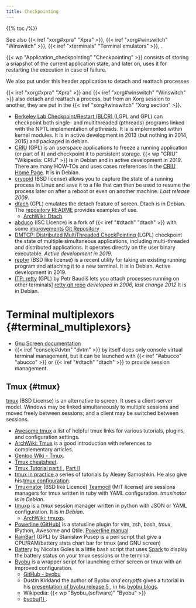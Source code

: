 ```yaml
---
title: Checkpointing
---
```


{{% toc /%}}

See also {{< iref "xorg#xpra" "Xpra" >}},
{{< iref "xorg#winswitch" "Winswitch" >}},
{{< iref "xterminals" "Terminal emulators" >}}, .

{{< wp "Application_checkpointing"  "Checkpointing" >}}
consists of storing a snapshot of the current application state,
and later on, uses it for restarting the execution in case of failure.

We also put under this header application to detach and reattach processes

{{< iref "xorg#xpra" "Xpra" >}} and
{{< iref "xorg#winswitch" "Winswitch" >}} also detach and reattach a
process, but from an Xorg session to another, they are put in the
{{< iref "xorg#winswitch" "Xorg section" >}}.

-   [Berkeley Lab Checkpoint/Restart (BLCR)
    ](http://crd.lbl.gov/departments/computer-science/CLaSS/research/BLCR/)
    (LGPL and GPL)
    can checkpoint both single- and multithreaded (pthreads) programs linked with
    the NPTL implementation of pthreads. It is  is implemented within kernel modules.
    It is in active development in 2013 (but nothing in 2014, 2015)
    and packaged in debian.
-   [CRIU](http://criu.org/) (GPL)
    is an userspace applications  to freeze a running application (or part of it)
    and checkpoint it to persistent storage. {{< wp "CRIU"  "Wikipedia: CRIU" >}} is in Debian
    and in active development in 2019. There are many HOW-TOs and uses cases rreferences
    in the [CRIU Home Page](http://criu.org/). It is in Debian.
-   [cryopid](http://sourceforge.net/projects/cryopid2/) (BSD license)
    allows you to capture the state of a running process in Linux and
    save it to a file that can then be used to resume the process
    later on after a reboot or even on another machine.  _Last release
    2009_.
-   <a name="dtach"></a>[dtach](https://github.com/crigler/dtach) (GPL)
    emulates the detach feature of screen. Dtach is in Debian. The
    [repository README](https://raw.githubusercontent.com/crigler/dtach/master/README)
    provides examples of use.
    -   [ArchWiki: Dtach](https://wiki.archlinux.org/index.php/Dtach)
-   <a name="abduco"></a>[abduco](http://www.brain-dump.org/projects/abduco/) (ISC Licence)
    is a fork of {{< iref "#dtach" "dtach" >}} with some
    [improvements](http://www.brain-dump.org/projects/abduco/#dtach)
    [Git Repository](https://github.com/martanne/abduco)
-   [DMTCP: Distributed MultiThreaded CheckPointing
    ](http://dmtcp.sourceforge.net/) (LGPL)
    checkpoint the state of multiple simultaneous applications,
    including multi-threaded and distributed applications.
    It operates directly on the user binary executable.
    _Active development in 2019_.
-   [reptyr](https://github.com/nelhage/reptyr) (BSD like license)
    is a recent utility for taking an existing running program and
    attaching it to a new terminal. It is in Debian.
    Active development in 2019.
-   [ITP: retty](http://pasky.or.cz/~pasky/dev/retty/) (GPL)
    by Petr Baudiš lets you attach processes running on other terminals]
    [retty git repo](http://repo.or.cz/w/retty.git) _developed in
    2006, last change 2012_ It is in Debian.

# Terminal multiplexors {#terminal_multiplexors}

-   [Gnu Screen documentation](http://aperiodic.net/screen/)
-   {{< iref "console#dvtm" "dvtm" >}} by itself does only console
    virtual terminal management, but it can be launched with
    {{< iref "#abucco" "abucco" >}} or
    {{< iref "#dtach" "dtach" >}} to provide session management.

## Tmux {#tmux}
[tmux](http://tmux.sourceforge.net/) (BSD License)
is an alternative to screen. It uses a client-server model. Windows may be linked
simultaneously to multiple sessions and moved freely between sessions; and a client
may be switched between sessions.

-   [Awesome tmux](https://github.com/rothgar/awesome-tmux)
    a list of helpful tmux links for various tutorials, plugins, and configuration
    settings.
-   [ArchWiki: Tmux](https://wiki.archlinux.org/index.php/Tmux)
    is a good introduction with references to complementary articles.
-   [Gentoo Wiki - Tmux](https://wiki.gentoo.org/wiki/Tmux).
-   [Tmux cheatsheet](https://gist.github.com/MohamedAlaa/2961058).
-   [Tmux Tutorial part I
    ](http://blog.hawkhost.com/2010/06/28/tmux-the-terminal-multiplexer/),
    [Part II
    ](http://blog.hawkhost.com/2010/07/02/tmux-%E2%80%93-the-terminal-multiplexer-part-2/)
-   [tmux in practice
    ](https://medium.com/free-code-camp/tmux-in-practice-series-of-posts-ae34f16cfab0)
    a series of tutorials by Alexey Samoshkin. He also give his
    [tmux configuration](https://github.com/samoshkin/tmux-config).
-   [Tmuxinator](https://github.com/aziz/tmuxinator) (BSD like
    Licence)
    [Teamocil](https://github.com/remiprev/teamocil) (MIT license)
    are sessions managers for tmux written in ruby with YAML
    configuration.
    _tmuxinator is in Debian_.
-   [tmuxp](https://tmuxp.git-pull.com/en/latest/)
    is a _tmux_ session manager written in python with JSON or
    YAML configuration. It is _in Debian_.
    -   [ArchWiki: tmuxp](https://wiki.archlinux.org/index.php/Tmuxp).
-   [Powerline (GitHub)](https://github.com/powerline/powerline)
    is a statusline plugin for vim, zsh, bash, _tmux_, IPython,
    Awesome and Qtile.
    [Powerline manual](https://powerline.readthedocs.org/en/latest/).
-   [RainBarf](https://github.com/creaktive/rainbarf) (GPL)
    by Stanislaw Pusep is a perl script that give a CPU/RAM/battery
    stats chart bar for tmux (and GNU screen)
-   [Battery](https://github.com/Goles/Battery) by Nicolas Goles
    is a little bash script that uses
    [Spark](http://zachholman.com/spark/)
    to display the battery status on your tmux sessions or the terminal.
-   [Byobu](http://byobu.co) is a wrapper script for launching either screen or tmux
    with an improved configuration.
    -   [GitHub - byobu](http://github.com/dustinkirkland/byobu)
    -   Dustin Kirkland the author of Byobu *and ecryptfs*
        gives a tutorial in his [presentation of byobu release 5
        ](http://blog.dustinkirkland.com/2011/12/byobu-5-released.html),
        in his [byobu blogs](http://blog.dustinkirkland.com/search/label/Byobu).
    -   Wikipedia: {{< wp "Byobu_(software)" "Byobu" >}}
    -   [byobu(1)
        ](http://manpages.debian.org/cgi-bin/man.cgi?query=byobu&format=html&locale=en).



<!-- Local Variables: -->
<!-- mode: markdown -->
<!-- ispell-local-dictionary: "english" -->
<!-- End: -->
